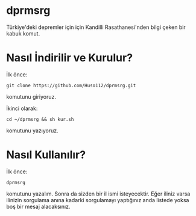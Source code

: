 # dprmsrg
Türkiye'deki depremler için için Kandilli Rasathanesi'nden bilgi çeken bir kabuk komut.

# Nasıl İndirilir ve Kurulur?
İlk önce:

    git clone https://github.com/Huso112/dprmsrg.git

komutunu giriyoruz.

İkinci olarak:

    cd ~/dprmsrg && sh kur.sh

komutunu yazıyoruz.

# Nasıl Kullanılır?
İlk önce:

    dprmsrg
komutunu yazalım. Sonra da sizden bir il ismi isteyecektir. Eğer iliniz varsa ilinizin sorgulama anına kadarki sorgulamayı yaptığınız anda listede yoksa boş bir mesaj alacaksınız. 
<!--stackedit_data:
eyJoaXN0b3J5IjpbLTI3MzY4NTY3OF19
-->